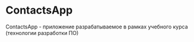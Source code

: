 # ContactsApp
ContactsApp - приложение разрабатываемое в рамках учебного курса (технологии разработки ПО)
